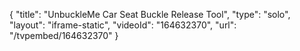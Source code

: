 {
    "title": "UnbuckleMe Car Seat Buckle Release Tool",
    "type": "solo",
    "layout": "iframe-static",
    "videoId": "164632370",
    "url": "\/tvpembed\/164632370"
}